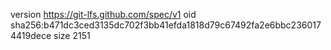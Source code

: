 version https://git-lfs.github.com/spec/v1
oid sha256:b471dc3ced3135dc702f3bb41efda1818d79c67492fa2e6bbc2360174419dece
size 2151
